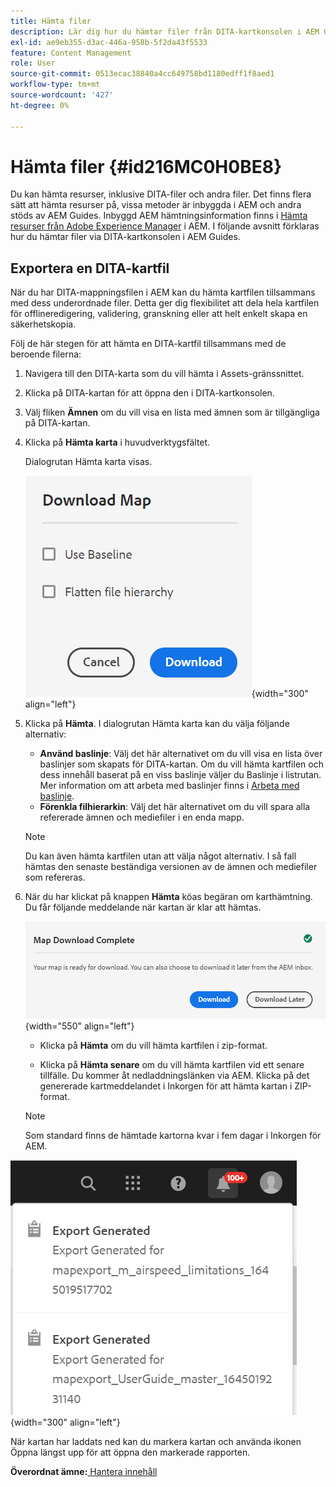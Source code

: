 ```yaml
---
title: Hämta filer
description: Lär dig hur du hämtar filer från DITA-kartkonsolen i AEM Guides och exporterar en DITA-kartfil i AEM.
exl-id: ae9eb355-d3ac-446a-958b-5f2da43f5533
feature: Content Management
role: User
source-git-commit: 0513ecac38840a4cc649758bd1180edff1f8aed1
workflow-type: tm+mt
source-wordcount: '427'
ht-degree: 0%

---
```


# Hämta filer {#id216MC0H0BE8}

Du kan hämta resurser, inklusive DITA-filer och andra filer. Det finns flera sätt att hämta resurser på, vissa metoder är inbyggda i AEM och andra stöds av AEM Guides. Inbyggd AEM hämtningsinformation finns i [Hämta resurser från Adobe Experience Manager](https://experienceleague.adobe.com/docs/experience-manager-cloud-service/assets/manage/download-assets-from-aem.html) i AEM. I följande avsnitt förklaras hur du hämtar filer via DITA-kartkonsolen i AEM Guides.

## Exportera en DITA-kartfil

När du har DITA-mappningsfilen i AEM kan du hämta kartfilen tillsammans med dess underordnade filer. Detta ger dig flexibilitet att dela hela kartfilen för offlineredigering, validering, granskning eller att helt enkelt skapa en säkerhetskopia.

Följ de här stegen för att hämta en DITA-kartfil tillsammans med de beroende filerna:

1. Navigera till den DITA-karta som du vill hämta i Assets-gränssnittet.

1. Klicka på DITA-kartan för att öppna den i DITA-kartkonsolen.

1. Välj fliken **Ämnen** om du vill visa en lista med ämnen som är tillgängliga på DITA-kartan.

1. Klicka på **Hämta karta** i huvudverktygsfältet.

   Dialogrutan Hämta karta visas.

   ![](images/download-map.png){width="300" align="left"}

1. Klicka på **Hämta**. I dialogrutan Hämta karta kan du välja följande alternativ:

   - **Använd baslinje**: Välj det här alternativet om du vill visa en lista över baslinjer som skapats för DITA-kartan. Om du vill hämta kartfilen och dess innehåll baserat på en viss baslinje väljer du Baslinje i listrutan. Mer information om att arbeta med baslinjer finns i [Arbeta med baslinje](generate-output-use-baseline-for-publishing.md#).
   - **Förenkla filhierarkin**: Välj det här alternativet om du vill spara alla refererade ämnen och mediefiler i en enda mapp.
   >[!NOTE]
   >
   > Du kan även hämta kartfilen utan att välja något alternativ. I så fall hämtas den senaste beständiga versionen av de ämnen och mediefiler som refereras.

1. När du har klickat på knappen **Hämta** köas begäran om karthämtning. Du får följande meddelande när kartan är klar att hämtas.

   ![](images/download-map-prompt.png){width="550" align="left"}

   - Klicka på **Hämta** om du vill hämta kartfilen i zip-format.

   - Klicka på **Hämta senare** om du vill hämta kartfilen vid ett senare tillfälle. Du kommer åt nedladdningslänken via AEM. Klicka på det genererade kartmeddelandet i Inkorgen för att hämta kartan i ZIP-format.

   >[!NOTE]
   >
   > Som standard finns de hämtade kartorna kvar i fem dagar i Inkorgen för AEM.

![](images/download-map-inbox.png){width="300" align="left"}

När kartan har laddats ned kan du markera kartan och använda ikonen Öppna längst upp för att öppna den markerade rapporten.

**Överordnat ämne:**[ Hantera innehåll](authoring.md)
